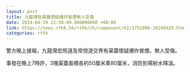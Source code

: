```yaml
---
layout: post
title: 九龍灣有渠蓋懷疑爆炸冒煙無人受傷
date: 2024-04-29 22:58:09.000000000 +08:00
link: https://news.rthk.hk/rthk/ch/component/k2/1751096-20240429.htm
categories: rthk
---
```


警方晚上接報，九龍灣宏照道及常悅道交界有渠蓋懷疑爆炸冒煙。無人受傷。

事發在晚上7時許，3塊渠蓋面積各約50厘米乘80厘米，消防到場射水降溫。
